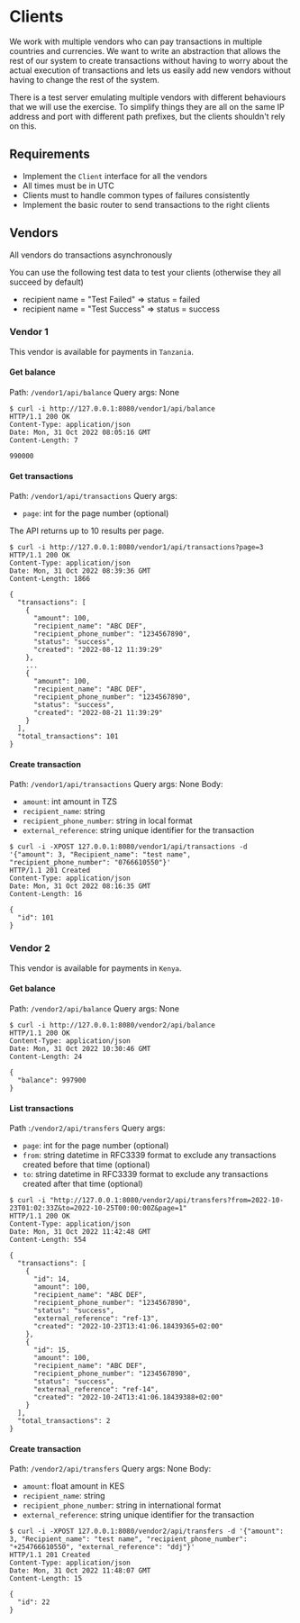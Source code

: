 # Clients


We work with multiple vendors who can pay transactions in multiple countries and currencies.
We want to write an abstraction that allows the rest of our system to create transactions without
having to worry about the actual execution of transactions and lets us easily add new vendors
without having to change the rest of the system.

There is a test server emulating multiple vendors with different behaviours that we will use 
the exercise. To simplify things they are all on the same IP address and port with different path
prefixes, but the clients shouldn't rely on this.

## Requirements

* Implement the `Client` interface for all the vendors
* All times must be in UTC
* Clients must to handle common types of failures consistently
* Implement the basic router to send transactions to the right clients


## Vendors

All vendors do transactions asynchronously 

You can use the following test data to test your clients (otherwise they all succeed by default)
* recipient name = "Test Failed" => status = failed
* recipient name = "Test Success" => status = success

### Vendor 1

This vendor is available for payments in `Tanzania`.

#### Get balance

Path: `/vendor1/api/balance`
Query args: None

```
$ curl -i http://127.0.0.1:8080/vendor1/api/balance
HTTP/1.1 200 OK
Content-Type: application/json
Date: Mon, 31 Oct 2022 08:05:16 GMT
Content-Length: 7

990000
```

#### Get transactions

Path: `/vendor1/api/transactions`
Query args: 
* `page`: int for the page number (optional)

The API returns up to 10 results per page.


```
$ curl -i http://127.0.0.1:8080/vendor1/api/transactions?page=3
HTTP/1.1 200 OK
Content-Type: application/json
Date: Mon, 31 Oct 2022 08:39:36 GMT
Content-Length: 1866

{
  "transactions": [
    {
      "amount": 100,
      "recipient_name": "ABC DEF",
      "recipient_phone_number": "1234567890",
      "status": "success",
      "created": "2022-08-12 11:39:29"
    },
    ...
    {
      "amount": 100,
      "recipient_name": "ABC DEF",
      "recipient_phone_number": "1234567890",
      "status": "success",
      "created": "2022-08-21 11:39:29"
    }
  ],
  "total_transactions": 101
}
```

#### Create transaction

Path: `/vendor1/api/transactions`
Query args: None
Body: 
- `amount`: int amount in TZS
- `recipient_name`: string
- `recipient_phone_number`: string in local format
- `external_reference`: string unique identifier for the transaction

```
$ curl -i -XPOST 127.0.0.1:8080/vendor1/api/transactions -d '{"amount": 3, "Recipient_name": "test name", "recipient_phone_number": "0766610550"}'
HTTP/1.1 201 Created
Content-Type: application/json
Date: Mon, 31 Oct 2022 08:16:35 GMT
Content-Length: 16

{
  "id": 101
}
```


### Vendor 2

This vendor is available for payments in `Kenya`.

#### Get balance

Path: `/vendor2/api/balance`
Query args: None

```
$ curl -i http://127.0.0.1:8080/vendor2/api/balance
HTTP/1.1 200 OK
Content-Type: application/json
Date: Mon, 31 Oct 2022 10:30:46 GMT
Content-Length: 24

{
  "balance": 997900
}
```

#### List transactions

Path :`/vendor2/api/transfers`
Query args:
- `page`: int for the page number (optional)
- `from`: string datetime in RFC3339 format to exclude any transactions created before that time (optional)
- `to`: string datetime in RFC3339 format to exclude any transactions created after that time (optional)


```
$ curl -i "http://127.0.0.1:8080/vendor2/api/transfers?from=2022-10-23T01:02:33Z&to=2022-10-25T00:00:00Z&page=1"
HTTP/1.1 200 OK
Content-Type: application/json
Date: Mon, 31 Oct 2022 11:42:48 GMT
Content-Length: 554

{
  "transactions": [
    {
      "id": 14,
      "amount": 100,
      "recipient_name": "ABC DEF",
      "recipient_phone_number": "1234567890",
      "status": "success",
      "external_reference": "ref-13",
      "created": "2022-10-23T13:41:06.18439365+02:00"
    },
    {
      "id": 15,
      "amount": 100,
      "recipient_name": "ABC DEF",
      "recipient_phone_number": "1234567890",
      "status": "success",
      "external_reference": "ref-14",
      "created": "2022-10-24T13:41:06.18439388+02:00"
    }
  ],
  "total_transactions": 2
}
```

#### Create transaction

Path: `/vendor2/api/transfers`
Query args: None
Body:
- `amount`: float amount in KES
- `recipient_name`: string
- `recipient_phone_number`: string in international format
- `external_reference`: string unique identifier for the transaction

```
$ curl -i -XPOST 127.0.0.1:8080/vendor2/api/transfers -d '{"amount": 3, "Recipient_name": "test name", "recipient_phone_number": "+254766610550", "external_reference": "ddj"}'
HTTP/1.1 201 Created
Content-Type: application/json
Date: Mon, 31 Oct 2022 11:48:07 GMT
Content-Length: 15

{
  "id": 22
}
```